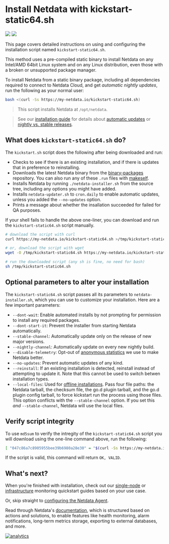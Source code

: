 <!--
title: "Install Netdata with kickstart-static64.sh"
description: "The kickstart-static64.sh script installs a pre-compiled static binary, including all dependencies required to connect to Netdata Cloud, with one command."
custom_edit_url: https://github.com/netdata/netdata/edit/master/packaging/installer/methods/kickstart-64.md
-->

# Install Netdata with kickstart-static64.sh

![](https://registry.my-netdata.io/api/v1/badge.svg?chart=web_log_nginx.requests_per_url&options=unaligned&dimensions=kickstart64&group=sum&after=-3600&label=last+hour&units=installations&value_color=orange&precision=0) ![](https://registry.my-netdata.io/api/v1/badge.svg?chart=web_log_nginx.requests_per_url&options=unaligned&dimensions=kickstart64&group=sum&after=-86400&label=today&units=installations&precision=0)

This page covers detailed instructions on using and configuring the installation script named `kickstart-static64.sh`.

This method uses a pre-compiled static binary to install Netdata on any Intel/AMD 64bit Linux system and on any Linux
distribution, even those with a broken or unsupported package manager.

To install Netdata from a static binary package, including all dependencies required to connect to Netdata Cloud, and
get _automatic nightly updates_, run the following as your normal user:

```bash
bash <(curl -Ss https://my-netdata.io/kickstart-static64.sh)
```

> This script installs Netdata at `/opt/netdata`.

> See our [installation guide](/packaging/installer/README.md) for details about [automatic
> updates](/packaging/installer/README.md#automatic-updates) or [nightly vs. stable
> releases](/packaging/installer/README.md#nightly-vs-stable-releases).

## What does `kickstart-static64.sh` do?

The `kickstart.sh` script does the following after being downloaded and run:

-   Checks to see if there is an existing installation, and if there is updates that in preference to reinstalling.
-   Downloads the latest Netdata binary from the [binary-packages](https://github.com/netdata/binary-packages)
    repository. You can also run any of these `.run` files with [makeself](https://github.com/megastep/makeself).
-   Installs Netdata by running `./netdata-installer.sh` from the source tree, including any options you might have
    added.
-   Installs `netdata-updater.sh` to `cron.daily` to enable automatic updates, unless you added the `--no-updates`
    option.
-   Prints a message about whether the insallation succeeded for failed for QA purposes.

If your shell fails to handle the above one-liner, you can download and run the `kickstart-static64.sh` script manually.

```sh
# download the script with curl
curl https://my-netdata.io/kickstart-static64.sh >/tmp/kickstart-static64.sh

# or, download the script with wget
wget -O /tmp/kickstart-static64.sh https://my-netdata.io/kickstart-static64.sh

# run the downloaded script (any sh is fine, no need for bash)
sh /tmp/kickstart-static64.sh
```

## Optional parameters to alter your installation

The `kickstart-static64.sh` script passes all its parameters to `netdata-installer.sh`, which you can use to customize
your installation. Here are a few important parameters:

-   `--dont-wait`: Enable automated installs by not prompting for permission to install any required packages.
-   `--dont-start-it`: Prevent the installer from starting Netdata automatically.
-   `--stable-channel`: Automatically update only on the release of new major versions.
-   `--nightly-channel`: Automatically update on every new nightly build.
-   `--disable-telemetry`: Opt-out of [anonymous statistics](/docs/anonymous-statistics.md) we use to make
    Netdata better.
-   `--no-updates`: Prevent automatic updates of any kind.
-   `--reinstall`: If an existing installation is detected, reinstall instead of attempting to update it. Note
    that this cannot be used to switch betwen installation types.
-   `--local-files`: Used for [offline installations](/packaging/installer/methods/offline.md). Pass four file paths:
    the Netdata tarball, the checksum file, the go.d plugin tarball, and the go.d plugin config tarball, to force
    kickstart run the process using those files. This option conflicts with the `--stable-channel` option. If you set
    this _and_ `--stable-channel`, Netdata will use the local files.

## Verify script integrity

To use `md5sum` to verify the intregity of the `kickstart-static64.sh` script you will download using the one-line
command above, run the following:

```bash
[ "047c86a7c8905955bee39b6980a28e30" = "$(curl -Ss https://my-netdata.io/kickstart-static64.sh | md5sum | cut -d ' ' -f 1)" ] && echo "OK, VALID" || echo "FAILED, INVALID"
```

If the script is valid, this command will return `OK, VALID`.

## What's next?

When you're finished with installation, check out our [single-node](/docs/quickstart/single-node.md) or
[infrastructure](/docs/quickstart/infrastructure.md) monitoring quickstart guides based on your use case.

Or, skip straight to [configuring the Netdata Agent](/docs/configure/nodes.md).

Read through Netdata's [documentation](https://learn.netdata.cloud/docs), which is structured based on actions and
solutions, to enable features like health monitoring, alarm notifications, long-term metrics storage, exporting to
external databases, and more.

[![analytics](https://www.google-analytics.com/collect?v=1&aip=1&t=pageview&_s=1&ds=github&dr=https%3A%2F%2Fgithub.com%2Fnetdata%2Fnetdata&dl=https%3A%2F%2Fmy-netdata.io%2Fgithub%2Fpackaging%2Finstaller%2Fmethods%2Fkickstart-64&_u=MAC~&cid=5792dfd7-8dc4-476b-af31-da2fdb9f93d2&tid=UA-64295674-3)](<>)
